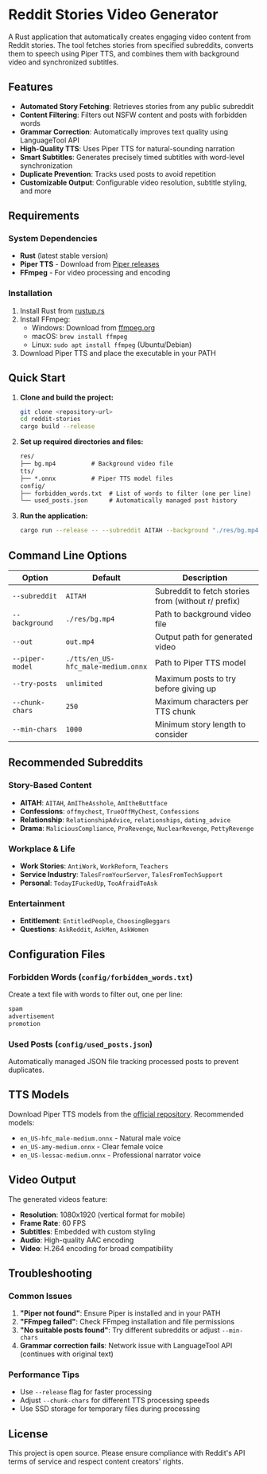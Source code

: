 # Reddit Stories Video Generator

A Rust application that automatically creates engaging video content from Reddit stories. The tool fetches stories from specified subreddits, converts them to speech using Piper TTS, and combines them with background video and synchronized subtitles.

## Features

- **Automated Story Fetching**: Retrieves stories from any public subreddit
- **Content Filtering**: Filters out NSFW content and posts with forbidden words
- **Grammar Correction**: Automatically improves text quality using LanguageTool API
- **High-Quality TTS**: Uses Piper TTS for natural-sounding narration
- **Smart Subtitles**: Generates precisely timed subtitles with word-level synchronization
- **Duplicate Prevention**: Tracks used posts to avoid repetition
- **Customizable Output**: Configurable video resolution, subtitle styling, and more

## Requirements

### System Dependencies

- **Rust** (latest stable version)
- **Piper TTS** - Download from [Piper releases](https://github.com/rhasspy/piper/releases)
- **FFmpeg** - For video processing and encoding

### Installation

1. Install Rust from [rustup.rs](https://rustup.rs/)
2. Install FFmpeg:
   - Windows: Download from [ffmpeg.org](https://ffmpeg.org/download.html)
   - macOS: `brew install ffmpeg`
   - Linux: `sudo apt install ffmpeg` (Ubuntu/Debian)
3. Download Piper TTS and place the executable in your PATH

## Quick Start

1. **Clone and build the project:**

   ```bash
   git clone <repository-url>
   cd reddit-stories
   cargo build --release
   ```

2. **Set up required directories and files:**

   ```txt
   res/
   ├── bg.mp4          # Background video file
   tts/
   ├── *.onnx          # Piper TTS model files
   config/
   ├── forbidden_words.txt  # List of words to filter (one per line)
   └── used_posts.json      # Automatically managed post history
   ```

3. **Run the application:**

   ```bash
   cargo run --release -- --subreddit AITAH --background "./res/bg.mp4" --out out.mp4 --piper-model "./tts/en_US-hfc_male-medium.onnx"
   ```

## Command Line Options

| Option | Default | Description |
|--------|---------|-------------|
| `--subreddit` | `AITAH` | Subreddit to fetch stories from (without r/ prefix) |
| `--background` | `./res/bg.mp4` | Path to background video file |
| `--out` | `out.mp4` | Output path for generated video |
| `--piper-model` | `./tts/en_US-hfc_male-medium.onnx` | Path to Piper TTS model |
| `--try-posts` | `unlimited` | Maximum posts to try before giving up |
| `--chunk-chars` | `250` | Maximum characters per TTS chunk |
| `--min-chars` | `1000` | Minimum story length to consider |

## Recommended Subreddits

### Story-Based Content

- **AITAH**: `AITAH`, `AmITheAsshole`, `AmItheButtface`
- **Confessions**: `offmychest`, `TrueOffMyChest`, `Confessions`
- **Relationship**: `RelationshipAdvice`, `relationships`, `dating_advice`
- **Drama**: `MaliciousCompliance`, `ProRevenge`, `NuclearRevenge`, `PettyRevenge`

### Workplace & Life

- **Work Stories**: `AntiWork`, `WorkReform`, `Teachers`
- **Service Industry**: `TalesFromYourServer`, `TalesFromTechSupport`
- **Personal**: `TodayIFuckedUp`, `TooAfraidToAsk`

### Entertainment

- **Entitlement**: `EntitledPeople`, `ChoosingBeggars`
- **Questions**: `AskReddit`, `AskMen`, `AskWomen`

## Configuration Files

### Forbidden Words (`config/forbidden_words.txt`)

Create a text file with words to filter out, one per line:

```txt
spam
advertisement
promotion
```

### Used Posts (`config/used_posts.json`)

Automatically managed JSON file tracking processed posts to prevent duplicates.

## TTS Models

Download Piper TTS models from the [official repository](https://github.com/rhasspy/piper/releases). Recommended models:

- `en_US-hfc_male-medium.onnx` - Natural male voice
- `en_US-amy-medium.onnx` - Clear female voice
- `en_US-lessac-medium.onnx` - Professional narrator voice

## Video Output

The generated videos feature:

- **Resolution**: 1080x1920 (vertical format for mobile)
- **Frame Rate**: 60 FPS
- **Subtitles**: Embedded with custom styling
- **Audio**: High-quality AAC encoding
- **Video**: H.264 encoding for broad compatibility

## Troubleshooting

### Common Issues

1. **"Piper not found"**: Ensure Piper is installed and in your PATH
2. **"FFmpeg failed"**: Check FFmpeg installation and file permissions
3. **"No suitable posts found"**: Try different subreddits or adjust `--min-chars`
4. **Grammar correction fails**: Network issue with LanguageTool API (continues with original text)

### Performance Tips

- Use `--release` flag for faster processing
- Adjust `--chunk-chars` for different TTS processing speeds
- Use SSD storage for temporary files during processing

## License

This project is open source. Please ensure compliance with Reddit's API terms of service and respect content creators' rights.
